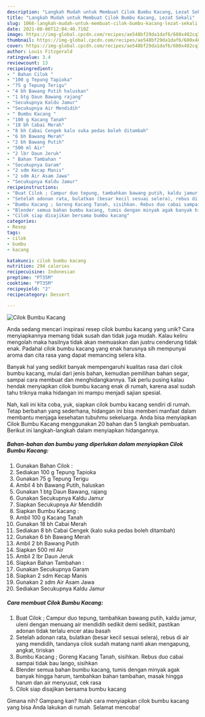 ```yaml
---
description: "Langkah Mudah untuk Membuat Cilok Bumbu Kacang, Lezat Sekali"
title: "Langkah Mudah untuk Membuat Cilok Bumbu Kacang, Lezat Sekali"
slug: 1066-langkah-mudah-untuk-membuat-cilok-bumbu-kacang-lezat-sekali
date: 2021-08-06T12:04:40.710Z
image: https://img-global.cpcdn.com/recipes/ae548bf29da1daf6/680x482cq70/cilok-bumbu-kacang-foto-resep-utama.jpg
thumbnail: https://img-global.cpcdn.com/recipes/ae548bf29da1daf6/680x482cq70/cilok-bumbu-kacang-foto-resep-utama.jpg
cover: https://img-global.cpcdn.com/recipes/ae548bf29da1daf6/680x482cq70/cilok-bumbu-kacang-foto-resep-utama.jpg
author: Louis Fitzgerald
ratingvalue: 3.4
reviewcount: 13
recipeingredient:
- " Bahan Cilok "
- "100 g Tepung Tapioka"
- "75 g Tepung Terigu"
- "4 bh Bawang Putih haluskan"
- "1 btg Daun Bawang rajang"
- "Secukupnya Kaldu Jamur"
- "Secukupnya Air Mendidih"
- " Bumbu Kacang "
- "100 g Kacang Tanah"
- "18 bh Cabai Merah"
- "8 bh Cabai Cengek kalo suka pedas boleh ditambah"
- "6 bh Bawang Merah"
- "2 bh Bawang Putih"
- "500 ml Air"
- "2 lbr Daun Jeruk"
- " Bahan Tambahan "
- "Secukupnya Garam"
- "2 sdm Kecap Manis"
- "2 sdm Air Asam Jawa"
- "Secukupnya Kaldu Jamur"
recipeinstructions:
- "Buat Cilok ; Campur duo tepung, tambahkan bawang putih, kaldu jamur, uleni dengan menuang air mendidih sedikit demi sedikit, pastikan adonan tidak terlalu encer atau basah"
- "Setelah adonan rata, bulatkan (besar kecil sesuai selera), rebus di air yang mendidih, tandanya cilok sudah matang nanti akan mengapung, angkat, tiriskan"
- "Bumbu Kacang ; Goreng Kacang Tanah, sisihkan. Rebus duo cabai sampai tidak bau lango, sisihkan"
- "Blender semua bahan bumbu kacang, tumis dengan minyak agak banyak hingga harum, tambahkan bahan tambahan, masak hingga harum dan air menyusut, cek rasa"
- "Cilok siap disajikan bersama bumbu kacang"
categories:
- Resep
tags:
- cilok
- bumbu
- kacang

katakunci: cilok bumbu kacang 
nutrition: 294 calories
recipecuisine: Indonesian
preptime: "PT35M"
cooktime: "PT35M"
recipeyield: "2"
recipecategory: Dessert

---
```



![Cilok Bumbu Kacang](https://img-global.cpcdn.com/recipes/ae548bf29da1daf6/680x482cq70/cilok-bumbu-kacang-foto-resep-utama.jpg)

Anda sedang mencari inspirasi resep cilok bumbu kacang yang unik? Cara menyiapkannya memang tidak susah dan tidak juga mudah. Kalau keliru mengolah maka hasilnya tidak akan memuaskan dan justru cenderung tidak enak. Padahal cilok bumbu kacang yang enak harusnya sih mempunyai aroma dan cita rasa yang dapat memancing selera kita.

Banyak hal yang sedikit banyak mempengaruhi kualitas rasa dari cilok bumbu kacang, mulai dari jenis bahan, kemudian pemilihan bahan segar, sampai cara membuat dan menghidangkannya. Tak perlu pusing kalau hendak menyiapkan cilok bumbu kacang enak di rumah, karena asal sudah tahu triknya maka hidangan ini mampu menjadi sajian spesial.




Nah, kali ini kita coba, yuk, siapkan cilok bumbu kacang sendiri di rumah. Tetap berbahan yang sederhana, hidangan ini bisa memberi manfaat dalam membantu menjaga kesehatan tubuhmu sekeluarga. Anda bisa menyiapkan Cilok Bumbu Kacang menggunakan 20 bahan dan 5 langkah pembuatan. Berikut ini langkah-langkah dalam menyiapkan hidangannya.

<!--inarticleads1-->

##### Bahan-bahan dan bumbu yang diperlukan dalam menyiapkan Cilok Bumbu Kacang:

1. Gunakan  Bahan Cilok :
1. Sediakan 100 g Tepung Tapioka
1. Gunakan 75 g Tepung Terigu
1. Ambil 4 bh Bawang Putih, haluskan
1. Gunakan 1 btg Daun Bawang, rajang
1. Gunakan Secukupnya Kaldu Jamur
1. Siapkan Secukupnya Air Mendidih
1. Siapkan  Bumbu Kacang :
1. Ambil 100 g Kacang Tanah
1. Gunakan 18 bh Cabai Merah
1. Sediakan 8 bh Cabai Cengek (kalo suka pedas boleh ditambah)
1. Gunakan 6 bh Bawang Merah
1. Ambil 2 bh Bawang Putih
1. Siapkan 500 ml Air
1. Ambil 2 lbr Daun Jeruk
1. Siapkan  Bahan Tambahan :
1. Gunakan Secukupnya Garam
1. Siapkan 2 sdm Kecap Manis
1. Gunakan 2 sdm Air Asam Jawa
1. Sediakan Secukupnya Kaldu Jamur




<!--inarticleads2-->

##### Cara membuat Cilok Bumbu Kacang:

1. Buat Cilok ; Campur duo tepung, tambahkan bawang putih, kaldu jamur, uleni dengan menuang air mendidih sedikit demi sedikit, pastikan adonan tidak terlalu encer atau basah
1. Setelah adonan rata, bulatkan (besar kecil sesuai selera), rebus di air yang mendidih, tandanya cilok sudah matang nanti akan mengapung, angkat, tiriskan
1. Bumbu Kacang ; Goreng Kacang Tanah, sisihkan. Rebus duo cabai sampai tidak bau lango, sisihkan
1. Blender semua bahan bumbu kacang, tumis dengan minyak agak banyak hingga harum, tambahkan bahan tambahan, masak hingga harum dan air menyusut, cek rasa
1. Cilok siap disajikan bersama bumbu kacang




Gimana nih? Gampang kan? Itulah cara menyiapkan cilok bumbu kacang yang bisa Anda lakukan di rumah. Selamat mencoba!

